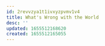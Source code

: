 ```yaml
---
id: 2revvzya1t1ivxyzpvmv1v4
title: What's Wrong with the World
desc: ''
updated: 1655512168620
created: 1655512165055
---
```


